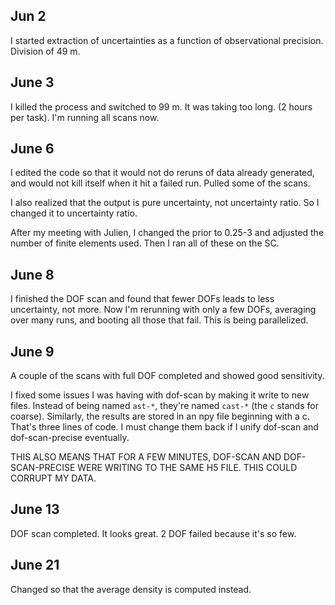 ## Jun 2

I started extraction of uncertainties as a function of observational precision. Division of 49 m.

## June 3

I killed the process and switched to 99 m. It was taking too long. (2 hours per task). I'm running all scans now.

## June 6

I edited the code so that it would not do reruns of data already generated, and would not kill itself when it hit a failed run. Pulled some of the scans.

I also realized that the output is pure uncertainty, not uncertainty ratio. So I changed it to uncertainty ratio.

After my meeting with Julien, I changed the prior to 0.25-3 and adjusted the number of finite elements used. Then I ran all of these on the SC.

## June 8

I finished the DOF scan and found that fewer DOFs leads to less uncertainty, not more. Now I'm rerunning with only a few DOFs, averaging over many runs, and booting all those that fail. This is being parallelized.

## June 9

A couple of the scans with full DOF completed and showed good sensitivity.

I fixed some issues I was having with dof-scan by making it write to new files. Instead of being named `ast-*`, they're named `cast-*` (the `c` stands for coarse). Similarly, the results are stored in an npy file beginning with a c. That's three lines of code. I must change them back if I unify dof-scan and dof-scan-precise eventually.

THIS ALSO MEANS THAT FOR A FEW MINUTES, DOF-SCAN AND DOF-SCAN-PRECISE WERE WRITING TO THE SAME H5 FILE. THIS COULD CORRUPT MY DATA.

## June 13

DOF scan completed. It looks great. 2 DOF failed because it's so few.

## June 21

Changed so that the average density is computed instead.